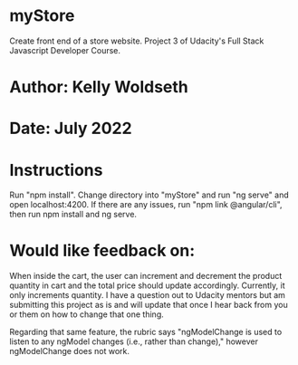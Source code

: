 # myStore
Create front end of a store website. Project 3 of Udacity's Full Stack Javascript Developer Course.

# Author: Kelly Woldseth
# Date: July 2022


# Instructions
Run "npm install".
Change directory into "myStore" and run "ng serve" and open localhost:4200.
If there are any issues, run "npm link @angular/cli", then run npm install and ng serve.

# Would like feedback on:

When inside the cart, the user can increment and decrement the product quantity in cart and the total price should update accordingly. Currently, it only increments quantity. I have a question out to Udacity mentors but am submitting this project as is and will update that once I hear back from you or them on how to change that one thing.

Regarding that same feature, the rubric says "ngModelChange is used to listen to any ngModel changes (i.e., rather than change)," however ngModelChange does not work.